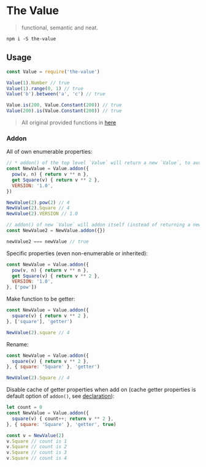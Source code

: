 # The Value

> functional, semantic and neat.

```
npm i -S the-value
```

## Usage

```js
const Value = require('the-value')
```

```js
Value(1).Number // true
Value(1).range(0, 1) // true
Value('b').between('a', 'c') // true
```

```js
Value.is(200, Value.Constant(200)) // true
Value(200).is(Value.Constant(200)) // true
```

> All original provided functions in [here](./utils.js)

### Addon

All of own enumerable properties:

```js
// * addon() of the top level `Value` will return a new `Value`, to avoid pollute the package source when it's imported in other files.
const NewValue = Value.addon({
  pow(v, n) { return v ** n },
  get Square(v) { return v ** 2 },
  VERSION: '1.0',
})

NewValue(2).pow(2) // 4
NewValue(2).Square // 4
NewValue(2).VERSION // 1.0

// addon() of new `Value` will addon itself (instead of returning a new one).
const NewValue2 = NewValue.addon({})

newValue2 === newValue // true
```

Specific properties (even non-enumerable or inherited):

```js
const NewValue = Value.addon({
  pow(v, n) { return v ** n },
  get Square(v) { return v ** 2 },
  VERSION: '1.0',
}, ['pow'])
```

Make function to be getter:

```js
const NewValue = Value.addon({
  square(v) { return v ** 2 },
}, ['square'], 'getter')

NewValue(2).square // 4
```

Rename:

```js
const NewValue = Value.addon({
  square(v) { return v ** 2 },
}, { square: 'Square' }, 'getter')

NewValue(2).Square // 4
```

Disable cache of getter properties when add on (cache getter properties is default option of `addon()`, see [declaration](./index.d.ts#L44)):

```js
let count = 0
const NewValue = Value.addon({
  square(v) { count++; return v ** 2 },
}, { square: 'Square' }, 'getter', true)

const v = NewValue(2)
v.Square // count is 1
v.Square // count is 2
v.Square // count is 3
v.Square // count is 4
```
